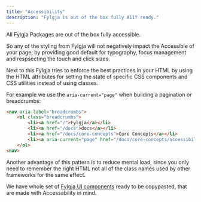 ```yaml
---
title: "Accessibility"
description: "Fylgja is out of the box fully A11Y ready."
---
```


All Fylgja Packages are out of the box fully accessible.

So any of the styling from Fylgja will not negatively impact the Accessible of your page,
by providing good default for typography, focus management and respsecting the touch and click sizes.

Next to this Fylgja tries to enforce the best practices in your HTML by using the HTML attributes for setting the state of specific CSS components and CSS utilities instead of using classes.

For example we use the `aria-current="page"` when building a pagination or breadcrumbs:

```html
<nav aria-label="breadcrumbs">
	<ol class="breadcrumbs">
		<li><a href="/">Fylgja</a></li>
		<li><a href="/docs">docs</a></li>
		<li><a href="/docs/core-concepts">Core Concepts</a></li>
		<li><a aria-current="page" href="/docs/core-concepts/accessibility">Accessibility</a></li>
	</ol>
<nav>
```

Another advantage of this pattern is to reduce mental load,
since you only need to remember the right HTML not all of the class names used by other frameworks for the same effect.

We have whole set of [Fylgja UI components](/ui) ready to be copypasted, that are made with Accessability in mind.
